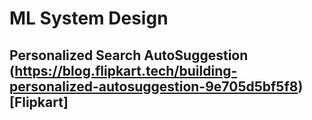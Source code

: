 # ML System Design

## Personalized Search AutoSuggestion (https://blog.flipkart.tech/building-personalized-autosuggestion-9e705d5bf5f8)[Flipkart]

